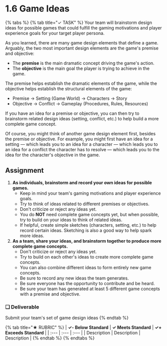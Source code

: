 # 1.6 Game Ideas

{% tabs %}
{% tab title="✓ TASK" %}
Your team will brainstorm design ideas for possible games that could fulfill the gaming motivations and player experience goals for your target player persona.

As you learned, there are many game design elements that define a game. Arguably, the two most important design elements are the game's premise and objective:

* The **premise** is the main dramatic concept driving the game's action.
* The **objective** is the main goal the player is trying to achieve in the game.

The premise helps establish the dramatic elements of the game, while the objective helps establish the structural elements of the game:

* Premise → Setting \(Game World\) → Characters → Story
* Objective → Conflict → Gameplay \(Procedures, Rules, Resources\)

If you have an idea for a premise or objective, you can then try to brainstorm related design ideas \(setting, conflict, etc.\) to help build a more complete game concept.

Of course, you might think of another game design element first, besides the premise or objective. For example, you might first have an idea for a setting — which leads you to an idea for a character — which leads you to an idea for a conflict the character has to resolve — which leads you to the idea for the character's objective in the game.

## Assignment

1. **As individuals, brainstorm and record your own ideas for possible games.**
   * Keep in mind your team's gaming motivations and player experience goals.
   * Try to think of ideas related to different premises or objectives.
   * Don't criticize or reject any ideas yet.
   * You do **NOT** need complete game concepts yet, but when possible, try to build on your ideas to think of related ideas.
   * If helpful, create simple sketches \(characters, setting, etc.\) to help record certain ideas. Sketching is also a good way to help spark more ideas.
2. **As a team, share your ideas, and brainstorm together to produce more complete game concepts.**
   * Don't criticize or reject any ideas yet.
   * Try to build on each other's ideas to create more complete game concepts.
   * You can also combine different ideas to form entirely new game concepts.
   * Be sure to record any new ideas the team generates.
   * Be sure everyone has the opportunity to contribute and be heard.
   * Be sure your team has generated at least 5 different game concepts with a premise and objective.

### **❏ Deliverable**

Submit your team's set of game design ideas
{% endtab %}

{% tab title="★ RUBRIC" %}
| **✓- Below Standard** | **✓ Meets Standard** | **✓+ Exceeds Standard** |
| :--- | :--- | :--- |
| Description | Description | Description |
{% endtab %}
{% endtabs %}


